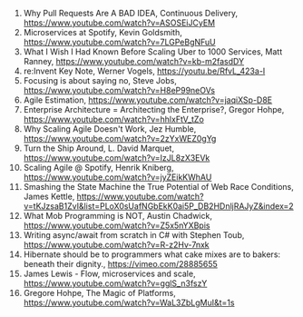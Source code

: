 1. Why Pull Requests Are A BAD IDEA, Continuous Delivery, https://www.youtube.com/watch?v=ASOSEiJCyEM
1. Microservices at Spotify, Kevin Goldsmith, https://www.youtube.com/watch?v=7LGPeBgNFuU
1. What I Wish I Had Known Before Scaling Uber to 1000 Services, Matt Ranney, https://www.youtube.com/watch?v=kb-m2fasdDY
1. re:Invent Key Note, Werner Vogels, https://youtu.be/RfvL_423a-I
1. Focusing is about saying no, Steve Jobs, https://www.youtube.com/watch?v=H8eP99neOVs
1. Agile Estimation, https://www.youtube.com/watch?v=jaqiXSp-D8E
1. Enterprise Architecture = Architecting the Enterprise?, Gregor Hohpe, https://www.youtube.com/watch?v=hhlxFtV_tZo
1. Why Scaling Agile Doesn't Work, Jez Humble, https://www.youtube.com/watch?v=2zYxWEZ0gYg
1. Turn the Ship Around, L. David Marquet, https://www.youtube.com/watch?v=IzJL8zX3EVk
1. Scaling Agile @ Spotify, Henrik Kniberg, https://www.youtube.com/watch?v=jyZEikKWhAU
1. Smashing the State Machine the True Potential of Web Race Conditions, James Kettle, https://www.youtube.com/watch?v=tKJzsaB1ZvI&list=PLoX0sUafNGbEkK0ai5P_DB2HDnljRAJyZ&index=2
1. What Mob Programming is NOT, Austin Chadwick, https://www.youtube.com/watch?v=Z5x5nYXBpis
1. Writing async/await from scratch in C# with Stephen Toub, https://www.youtube.com/watch?v=R-z2Hv-7nxk
1. Hibernate should be to programmers what cake mixes are to bakers: beneath their dignity., https://vimeo.com/28885655
1. James Lewis - Flow, microservices and scale, https://www.youtube.com/watch?v=gglS_n3fszY
1. Gregore Hohpe, The Magic of Platforms, https://www.youtube.com/watch?v=WaL3ZbLgMuI&t=1s
